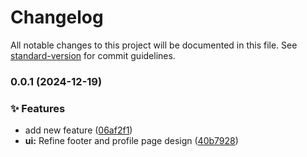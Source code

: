 # Changelog

All notable changes to this project will be documented in this file. See [standard-version](https://github.com/conventional-changelog/standard-version) for commit guidelines.

### 0.0.1 (2024-12-19)


### ✨ Features

* add new feature ([06af2f1](https://github.com/Kocsis-Hernyik-Solutions/VocationTracker/commit/06af2f1673895ed3614cc414261ef29ea26b1da2))
* **ui:** Refine footer and profile page design ([40b7928](https://github.com/Kocsis-Hernyik-Solutions/VocationTracker/commit/40b79282d126ed71aa66287399b17fd6f82ae01a))
